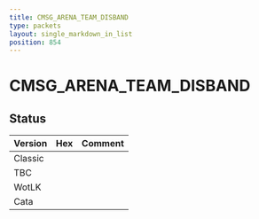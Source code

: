 ```yaml
---
title: CMSG_ARENA_TEAM_DISBAND
type: packets
layout: single_markdown_in_list
position: 854
---
```


# CMSG_ARENA_TEAM_DISBAND

## Status

Version | Hex | Comment
---------- | ---------- | ---------- 
Classic |  |  
TBC |  |  
WotLK |  |  
Cata |  |  

